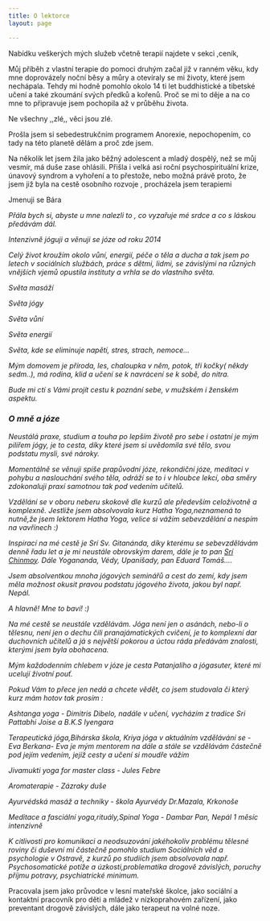 ```yaml
---
title: O lektorce
layout: page

---
```

Nabídku veškerých mých služeb včetně terapií najdete v sekci ,ceník,

Můj příběh z vlastní terapie do pomoci druhým začal již v ranném věku, kdy mne doprovázely noční běsy a můry a otevíraly se mi životy, které jsem nechápala. Tehdy mi hodně pomohlo okolo 14 ti let buddhistické a tibetské učení a také zkoumání svých předků a kořenů. Proč se mi to děje a na co mne to připravuje jsem pochopila až v průběhu života.

Ne všechny ,,zlé,, věci jsou zlé.

Prošla jsem si sebedestrukčním programem Anorexie, nepochopením, co tady na této planetě dělám a proč zde jsem.

Na několik let jsem žila jako běžný adolescent a mladý dospělý, než se můj vesmír, má duše zase ohlásili. Přišla i velká asi roční psychospirituální krize, únavový syndrom a vyhoření a to přestože, nebo možná právě proto, že jsem již byla na cestě osobního rozvoje , procházela jsem terapiemi

Jmenuji se Bára

_Přála bych si, abyste u mne nalezli to , co vyzařuje mé srdce a co s láskou předávám dál._

_Intenzivně jóguji a věnuji se józe od roku 2014_

_Celý život kroužím okolo vůní, energií, péče o těla a ducha a tak jsem po letech v sociálních službách, práce s dětmi, lidmi, se závislými na různých vnějších vjemů opustila instituty a vrhla se do vlastního světa._

_Světa masáží_

_Světa jógy_

_Světa vůní_

_Světa energií_

_Světa, kde se eliminuje napětí, stres, strach, nemoce…_

_Mým domovem je příroda, les, chaloupka v něm, potok, tři kočky( někdy sedm..), má rodina, klid a učení se k navrácení se k sobě, do nitra._

_Bude mi ctí s Vámi projít cestu k poznání sebe, v mužském i ženském aspektu._

### _O mně a józe_

_Neustálá praxe, studium a touha po lepším životě pro sebe i ostatní je mým pilířem jógy, je to cesta, díky které jsem si uvědomila své tělo, svou podstatu mysli, své nároky._

_Momentálně se věnuji spíše prapůvodní józe, rekondiční józe, meditaci v pohybu a naslouchání svého těla, odráží se to i v hloubce lekcí, oba směry zdokonaluji praxí samotnou tak pod vedením učitelů._

_Vzdělání se v oboru neberu skokově dle kurzů ale především celoživotně a komplexně. Jestliže jsem absolvovala kurz Hatha Yoga,neznamená to nutně,že jsem lektorem Hatha Yoga, velice si vážím sebevzdělání a nespím na vavřínech :)_

_Inspirací na mé cestě je Srí Sv. Gitanánda, díky kterému se sebevzdělávám denně řadu let a je mi neustále obrovským darem, dále je to pan_  [_Srí Chinmoy_](https://cs.wikipedia.org/wiki/%C5%A0r%C3%AD_%C4%8Cinmoj)_. Dále Yogananda, Védy, Upanišady, pan Eduard Tomáš...._

_Jsem absolventkou mnoha jógových seminářů a cest do zemí, kdy jsem měla možnost okusit pravou podstatu jógového života, jakou byl např. Nepál._

_A hlavně! Mne to baví! :)_

_Na mé cestě se neustále vzdělávám. Jóga není jen o asánách, nebo-li o tělesnu, není jen o dechu čili pranajámatických cvičení, je to komplexní dar duchovních učitelů a já s největší pokorou a úctou ráda předávám znalosti, kterými jsem byla obohacena._

_Mým každodenním chlebem v józe je cesta Patanjalího a jógasuter, které mi ucelují životní pouť._

_Pokud Vám to přece jen nedá a chcete vědět, co jsem studovala či který kurz mám hotov tak prosím :_

_Ashtanga yoga - Dimitris Dibelo, nadále v učení, vycházím z tradice Sri Pattabhi Joise a B.K.S Iyengara_

_Terapeutická jóga,Bihárska škola, Kriya jóga v aktuálním vzdělávání se -Eva Berkana- Eva je mým mentorem na dále a stále se vzdělávám částečně pod jejím vedením, jejíž cesty a učení si moudře vážím_

_Jivamukti yoga for master class - Jules Febre_

_Aromaterapie - Zázraky duše_

_Ayurvédská masáž a techniky - škola Ayurvédy Dr.Mazala, Krkonoše_

_Meditace a fasciální yoga,rituály,Spinal Yoga - Dambar Pan, Nepál 1 měsíc intenzivně_

_K citlivosti pro komunikaci a neodsuzování jakéhokoliv problému tělesné roviny či duševní mi částečně pomohlo studium Sociálních věd a psychologie v Ostravě, z kurzů po studiích jsem absolvovala např. Psychosomatické potíže a úzkosti,problematika drogově závislých, poruchy příjmu potravy, psychiatrické minimum._

Pracovala jsem jako průvodce v lesní mateřské školce, jako sociální a kontaktní pracovník pro děti a mládež v nízkoprahovém zařízení, jako preventant drogově závislých, dále jako terapeut na volné noze.